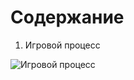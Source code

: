 # Содержание

1. Игровой процесс

![Игровой процесс](https://user-images.githubusercontent.com/46083782/66824145-54c30580-ef50-11e9-8dac-771eaa1bcb53.jpg)

